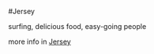 #Jersey

surfing, delicious food, easy-going people

more info in [Jersey](https://en.wikivoyage.org/wiki/Jersey)
